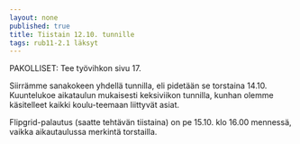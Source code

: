 ```yaml
---
layout: none
published: true
title: Tiistain 12.10. tunnille
tags: rub11-2.1 läksyt
---
```

PAKOLLISET:
Tee työvihkon sivu 17.

Siirrämme sanakokeen yhdellä tunnilla, eli pidetään se torstaina 14.10. Kuuntelukoe aikataulun mukaisesti keksiviikon tunnilla, kunhan olemme käsitelleet kaikki koulu-teemaan liittyvät asiat.

Flipgrid-palautus (saatte tehtävän tiistaina) on pe 15.10. klo 16.00 mennessä, vaikka aikautaulussa merkintä torstailla.
